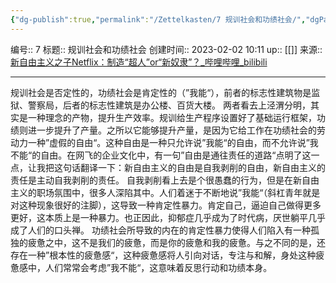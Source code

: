 ```yaml
---
{"dg-publish":true,"permalink":"/Zettelkasten/7 规训社会和功绩社会/","dgPassFrontmatter":true}
---
```


编号:: 7
标题:: 规训社会和功绩社会
创建时间:: 2023-02-02 10:11
up:: [[]]
来源:: [新自由主义之子Netflix：制造“超人”or“新奴隶”？_哔哩哔哩_bilibili](https://www.bilibili.com/video/BV1oY4y1Z7eX/?spm_id_from=333.999.0.0&vd_source=bcf798ace50733030b9c7e1fb6a3a349)

---
规训社会是否定性的，功绩社会是肯定性的（”我能“），前者的标志性建筑物是监狱、警察局，后者的标志性建筑是办公楼、百货大楼。
两者看去上泾渭分明，其实是一种理念的产物，提升生产效率。规训给生产程序设置好了基础运行框架，功绩则进一步提升了产量。之所以它能够提升产量，是因为它给工作在功绩社会的劳动力一种”虚假的自由“。这种自由是一种只允许说”我能“的自由，而不允许说”我不能“的自由。在网飞的企业文化中，有一句”自由是通往责任的道路“点明了这一点，让我把这句话翻译一下：新自由主义的自由是自我剥削的自由，新自由主义的责任是主动自我剥削的责任。
自我剥削看上去是个很愚蠢的行为，但是在新自由主义的职场氛围中，很多人深陷其中。人们着迷于不断地说”我能“（斜杠青年就是对这种现象很好的注脚），这导致一种肯定性暴力。肯定自己，逼迫自己做得更多更好，这本质上是一种暴力。也正因此，抑郁症几乎成为了时代病，厌世躺平几乎成了人们的口头禅。
功绩社会所导致的内在的肯定性暴力使得人们陷入有一种孤独的疲惫之中，这不是我们的疲惫，而是你的疲惫和我的疲惫。与之不同的是，还存在一种”根本性的疲惫感“，这种疲惫感将人引向对话，专注与和解，身处这种疲惫感中，人们常常会考虑”我不能“，这意味着反思行动和功绩本身。